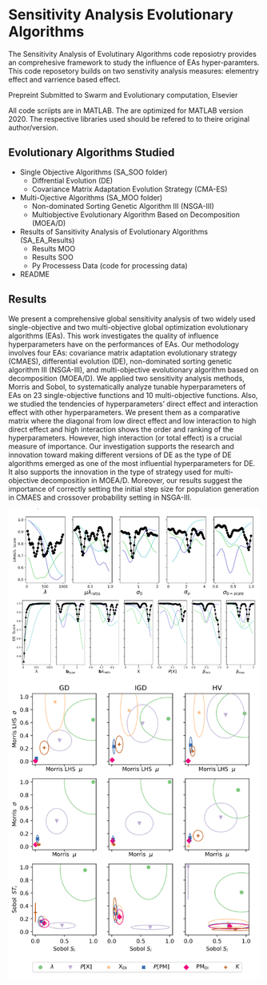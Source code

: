 # Sensitivity Analysis Evolutionary Algorithms

The Sensitivity Analysis of Evolutinary Algorithms code reposiotry provides an comprehesive framework to study the influence of EAs hyper-paramters. This code reposetory builds on two senstivity analysis measures: elementry effect and varrience based effect.

Prepreint Submitted to Swarm and Evolutionary computation, Elsevier

All code scriipts are in MATLAB. The are optimized for MATLAB version 2020. 
The respective libraries used should be refered to to theire original author/version.  

## Evolutionary Algorithms Studied
- Single Objective Algorithms (SA_SOO folder)
    - Diffrential Evolution (DE)
    - Covariance Matrix Adaptation Evolution Strategy (CMA-ES)
- Multi-Ojective Algorithms (SA_MOO folder)
    - Non-dominated Sorting Genetic Algorithm III (NSGA-III)
    - Multiobjective Evolutionary Algorithm Based on Decomposition (MOEA/D)
- Results of Sansitivity Analysis of Evolutionary Algorithms (SA_EA_Results)
    - Results MOO
    - Results SOO
    - Py Processess Data (code for processing data)
- README


## Results

We present a comprehensive global sensitivity analysis of two widely used single-objective and two multi-objective global optimization evolutionary algorithms (EAs). This work investigates the quality of influence hyperparameters have on the performances of EAs. Our methodology involves four EAs: covariance matrix adaptation evolutionary strategy (CMAES), differential evolution (DE), non-dominated sorting genetic algorithm III (NSGA-III), and multi-objective evolutionary algorithm based on decomposition (MOEA/D). We applied two sensitivity analysis methods, Morris and Sobol, to systematically analyze tunable hyperparameters of EAs on 23 single-objective functions and 10 multi-objective functions. Also, we studied the tendencies of hyperparameters’ direct effect and interaction effect with other hyperparameters. We present them as a comparative matrix where the diagonal from low direct effect and low interaction to high direct effect and high interaction shows the order and ranking of the hyperparameters. However, high interaction (or total effect) is a crucial measure of importance. Our investigation supports the research and innovation toward making different versions of DE as the type of DE algorithms emerged as one of the most influential hyperparameters for DE. It also supports the innovation in the type of strategy used for multi-objective decomposition in MOEA/D. Moreover, our results suggest the importance of correctly setting the initial step size for population generation in CMAES and crossover probability setting in NSGA-III.

<img src="https://github.com/vojha-code/SAofEAs/blob/master/SA_EA_Results/DE_param.png" alt="DE and CMA-ES" width="600">
<img src="https://github.com/vojha-code/SAofEAs/blob/master/SA_EA_Results/NSGA_III.png" alt="DE and CMA-ES" width="600">
